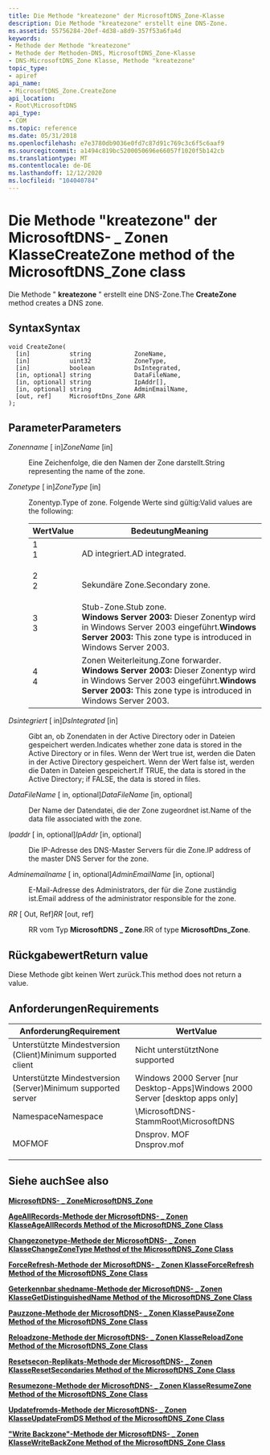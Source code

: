 ```yaml
---
title: Die Methode "kreatezone" der MicrosoftDNS_Zone-Klasse
description: Die Methode "kreatezone" erstellt eine DNS-Zone.
ms.assetid: 55756284-20ef-4d38-a8d9-357f53a6fa4d
keywords:
- Methode der Methode "kreatezone"
- Methode der Methoden-DNS, MicrosoftDNS_Zone-Klasse
- DNS-MicrosoftDNS_Zone Klasse, Methode "kreatezone"
topic_type:
- apiref
api_name:
- MicrosoftDNS_Zone.CreateZone
api_location:
- Root\MicrosoftDNS
api_type:
- COM
ms.topic: reference
ms.date: 05/31/2018
ms.openlocfilehash: e7e3780db9036e0fd7c87d91c769c3c6f5c6aaf9
ms.sourcegitcommit: a1494c819bc5200050696e66057f1020f5b142cb
ms.translationtype: MT
ms.contentlocale: de-DE
ms.lasthandoff: 12/12/2020
ms.locfileid: "104040784"
---
```

# <a name="createzone-method-of-the-microsoftdns_zone-class"></a><span data-ttu-id="73d4a-106">Die Methode "kreatezone" der MicrosoftDNS- \_ Zonen Klasse</span><span class="sxs-lookup"><span data-stu-id="73d4a-106">CreateZone method of the MicrosoftDNS\_Zone class</span></span>

<span data-ttu-id="73d4a-107">Die Methode " **kreatezone** " erstellt eine DNS-Zone.</span><span class="sxs-lookup"><span data-stu-id="73d4a-107">The **CreateZone** method creates a DNS zone.</span></span>

## <a name="syntax"></a><span data-ttu-id="73d4a-108">Syntax</span><span class="sxs-lookup"><span data-stu-id="73d4a-108">Syntax</span></span>


```mof
void CreateZone(
  [in]           string            ZoneName,
  [in]           uint32            ZoneType,
  [in]           boolean           DsIntegrated,
  [in, optional] string            DataFileName,
  [in, optional] string            IpAddr[],
  [in, optional] string            AdminEmailName,
  [out, ref]     MicrosoftDns_Zone &RR
);
```



## <a name="parameters"></a><span data-ttu-id="73d4a-109">Parameter</span><span class="sxs-lookup"><span data-stu-id="73d4a-109">Parameters</span></span>

<dl> <dt>

<span data-ttu-id="73d4a-110">*Zonenname* \[ in\]</span><span class="sxs-lookup"><span data-stu-id="73d4a-110">*ZoneName* \[in\]</span></span>
</dt> <dd>

<span data-ttu-id="73d4a-111">Eine Zeichenfolge, die den Namen der Zone darstellt.</span><span class="sxs-lookup"><span data-stu-id="73d4a-111">String representing the name of the zone.</span></span>

</dd> <dt>

<span data-ttu-id="73d4a-112">*Zonetype* \[ in\]</span><span class="sxs-lookup"><span data-stu-id="73d4a-112">*ZoneType* \[in\]</span></span>
</dt> <dd>

<span data-ttu-id="73d4a-113">Zonentyp.</span><span class="sxs-lookup"><span data-stu-id="73d4a-113">Type of zone.</span></span> <span data-ttu-id="73d4a-114">Folgende Werte sind gültig:</span><span class="sxs-lookup"><span data-stu-id="73d4a-114">Valid values are the following:</span></span>



| <span data-ttu-id="73d4a-115">Wert</span><span class="sxs-lookup"><span data-stu-id="73d4a-115">Value</span></span>                                                                        | <span data-ttu-id="73d4a-116">Bedeutung</span><span class="sxs-lookup"><span data-stu-id="73d4a-116">Meaning</span></span>                                                                                                             |
|------------------------------------------------------------------------------|---------------------------------------------------------------------------------------------------------------------|
| <dl> <span data-ttu-id="73d4a-117"><dt>1</dt></span><span class="sxs-lookup"><span data-stu-id="73d4a-117"><dt>1</dt></span></span> </dl> | <span data-ttu-id="73d4a-118">AD integriert.</span><span class="sxs-lookup"><span data-stu-id="73d4a-118">AD integrated.</span></span><br/>                                                                                           |
| <dl> <span data-ttu-id="73d4a-119"><dt>2</dt></span><span class="sxs-lookup"><span data-stu-id="73d4a-119"><dt>2</dt></span></span> </dl> | <span data-ttu-id="73d4a-120">Sekundäre Zone.</span><span class="sxs-lookup"><span data-stu-id="73d4a-120">Secondary zone.</span></span><br/>                                                                                          |
| <dl> <span data-ttu-id="73d4a-121"><dt>3</dt></span><span class="sxs-lookup"><span data-stu-id="73d4a-121"><dt>3</dt></span></span> </dl> | <span data-ttu-id="73d4a-122">Stub-Zone.</span><span class="sxs-lookup"><span data-stu-id="73d4a-122">Stub zone.</span></span><br/> <span data-ttu-id="73d4a-123">**Windows Server 2003:** Dieser Zonentyp wird in Windows Server 2003 eingeführt.</span><span class="sxs-lookup"><span data-stu-id="73d4a-123">**Windows Server 2003:** This zone type is introduced in Windows Server 2003.</span></span><br/>      |
| <dl> <span data-ttu-id="73d4a-124"><dt>4</dt></span><span class="sxs-lookup"><span data-stu-id="73d4a-124"><dt>4</dt></span></span> </dl> | <span data-ttu-id="73d4a-125">Zonen Weiterleitung.</span><span class="sxs-lookup"><span data-stu-id="73d4a-125">Zone forwarder.</span></span><br/> <span data-ttu-id="73d4a-126">**Windows Server 2003:** Dieser Zonentyp wird in Windows Server 2003 eingeführt.</span><span class="sxs-lookup"><span data-stu-id="73d4a-126">**Windows Server 2003:** This zone type is introduced in Windows Server 2003.</span></span><br/> |



 

</dd> <dt>

<span data-ttu-id="73d4a-127">*Dsintegriert* \[ in\]</span><span class="sxs-lookup"><span data-stu-id="73d4a-127">*DsIntegrated* \[in\]</span></span>
</dt> <dd>

<span data-ttu-id="73d4a-128">Gibt an, ob Zonendaten in der Active Directory oder in Dateien gespeichert werden.</span><span class="sxs-lookup"><span data-stu-id="73d4a-128">Indicates whether zone data is stored in the Active Directory or in files.</span></span> <span data-ttu-id="73d4a-129">Wenn der Wert true ist, werden die Daten in der Active Directory gespeichert. Wenn der Wert false ist, werden die Daten in Dateien gespeichert.</span><span class="sxs-lookup"><span data-stu-id="73d4a-129">If TRUE, the data is stored in the Active Directory; if FALSE, the data is stored in files.</span></span>

</dd> <dt>

<span data-ttu-id="73d4a-130">*DataFileName* \[ in, optional\]</span><span class="sxs-lookup"><span data-stu-id="73d4a-130">*DataFileName* \[in, optional\]</span></span>
</dt> <dd>

<span data-ttu-id="73d4a-131">Der Name der Datendatei, die der Zone zugeordnet ist.</span><span class="sxs-lookup"><span data-stu-id="73d4a-131">Name of the data file associated with the zone.</span></span>

</dd> <dt>

<span data-ttu-id="73d4a-132">*Ipaddr* \[ in, optional\]</span><span class="sxs-lookup"><span data-stu-id="73d4a-132">*IpAddr* \[in, optional\]</span></span>
</dt> <dd>

<span data-ttu-id="73d4a-133">Die IP-Adresse des DNS-Master Servers für die Zone.</span><span class="sxs-lookup"><span data-stu-id="73d4a-133">IP address of the master DNS Server for the zone.</span></span>

</dd> <dt>

<span data-ttu-id="73d4a-134">*Adminemailname* \[ in, optional\]</span><span class="sxs-lookup"><span data-stu-id="73d4a-134">*AdminEmailName* \[in, optional\]</span></span>
</dt> <dd>

<span data-ttu-id="73d4a-135">E-Mail-Adresse des Administrators, der für die Zone zuständig ist.</span><span class="sxs-lookup"><span data-stu-id="73d4a-135">Email address of the administrator responsible for the zone.</span></span>

</dd> <dt>

<span data-ttu-id="73d4a-136">*RR* \[ Out, Ref\]</span><span class="sxs-lookup"><span data-stu-id="73d4a-136">*RR* \[out, ref\]</span></span>
</dt> <dd>

<span data-ttu-id="73d4a-137">RR vom Typ **MicrosoftDNS \_ Zone**.</span><span class="sxs-lookup"><span data-stu-id="73d4a-137">RR of type **MicrosoftDns\_Zone**.</span></span>

</dd> </dl>

## <a name="return-value"></a><span data-ttu-id="73d4a-138">Rückgabewert</span><span class="sxs-lookup"><span data-stu-id="73d4a-138">Return value</span></span>

<span data-ttu-id="73d4a-139">Diese Methode gibt keinen Wert zurück.</span><span class="sxs-lookup"><span data-stu-id="73d4a-139">This method does not return a value.</span></span>

## <a name="requirements"></a><span data-ttu-id="73d4a-140">Anforderungen</span><span class="sxs-lookup"><span data-stu-id="73d4a-140">Requirements</span></span>



| <span data-ttu-id="73d4a-141">Anforderung</span><span class="sxs-lookup"><span data-stu-id="73d4a-141">Requirement</span></span> | <span data-ttu-id="73d4a-142">Wert</span><span class="sxs-lookup"><span data-stu-id="73d4a-142">Value</span></span> |
|-------------------------------------|----------------------------------------------------------------------------------------|
| <span data-ttu-id="73d4a-143">Unterstützte Mindestversion (Client)</span><span class="sxs-lookup"><span data-stu-id="73d4a-143">Minimum supported client</span></span><br/> | <span data-ttu-id="73d4a-144">Nicht unterstützt</span><span class="sxs-lookup"><span data-stu-id="73d4a-144">None supported</span></span><br/>                                                              |
| <span data-ttu-id="73d4a-145">Unterstützte Mindestversion (Server)</span><span class="sxs-lookup"><span data-stu-id="73d4a-145">Minimum supported server</span></span><br/> | <span data-ttu-id="73d4a-146">Windows 2000 Server \[nur Desktop-Apps\]</span><span class="sxs-lookup"><span data-stu-id="73d4a-146">Windows 2000 Server \[desktop apps only\]</span></span><br/>                                   |
| <span data-ttu-id="73d4a-147">Namespace</span><span class="sxs-lookup"><span data-stu-id="73d4a-147">Namespace</span></span><br/>                | <span data-ttu-id="73d4a-148">\\MicrosoftDNS-Stamm</span><span class="sxs-lookup"><span data-stu-id="73d4a-148">Root\\MicrosoftDNS</span></span><br/>                                                          |
| <span data-ttu-id="73d4a-149">MOF</span><span class="sxs-lookup"><span data-stu-id="73d4a-149">MOF</span></span><br/>                      | <dl> <span data-ttu-id="73d4a-150"><dt>Dnsprov. MOF</dt></span><span class="sxs-lookup"><span data-stu-id="73d4a-150"><dt>Dnsprov.mof</dt></span></span> </dl> |



## <a name="see-also"></a><span data-ttu-id="73d4a-151">Siehe auch</span><span class="sxs-lookup"><span data-stu-id="73d4a-151">See also</span></span>

<dl> <dt>

[<span data-ttu-id="73d4a-152">**MicrosoftDNS- \_ Zone**</span><span class="sxs-lookup"><span data-stu-id="73d4a-152">**MicrosoftDNS\_Zone**</span></span>](microsoftdns-zone.md)
</dt> <dt>

[<span data-ttu-id="73d4a-153">**AgeAllRecords-Methode der MicrosoftDNS- \_ Zonen Klasse**</span><span class="sxs-lookup"><span data-stu-id="73d4a-153">**AgeAllRecords Method of the MicrosoftDNS\_Zone Class**</span></span>](microsoftdns-zone-ageallrecords.md)
</dt> <dt>

[<span data-ttu-id="73d4a-154">**Changezonetype-Methode der MicrosoftDNS- \_ Zonen Klasse**</span><span class="sxs-lookup"><span data-stu-id="73d4a-154">**ChangeZoneType Method of the MicrosoftDNS\_Zone Class**</span></span>](microsoftdns-zone-changezonetype.md)
</dt> <dt>

[<span data-ttu-id="73d4a-155">**ForceRefresh-Methode der MicrosoftDNS- \_ Zonen Klasse**</span><span class="sxs-lookup"><span data-stu-id="73d4a-155">**ForceRefresh Method of the MicrosoftDNS\_Zone Class**</span></span>](microsoftdns-zone-forcerefresh.md)
</dt> <dt>

[<span data-ttu-id="73d4a-156">**Geterkennbar shedname-Methode der MicrosoftDNS- \_ Zonen Klasse**</span><span class="sxs-lookup"><span data-stu-id="73d4a-156">**GetDistinguishedName Method of the MicrosoftDNS\_Zone Class**</span></span>](microsoftdns-zone-getdistinguishedname.md)
</dt> <dt>

[<span data-ttu-id="73d4a-157">**Pauzzone-Methode der MicrosoftDNS- \_ Zonen Klasse**</span><span class="sxs-lookup"><span data-stu-id="73d4a-157">**PauseZone Method of the MicrosoftDNS\_Zone Class**</span></span>](microsoftdns-zone-pausezone.md)
</dt> <dt>

[<span data-ttu-id="73d4a-158">**Reloadzone-Methode der MicrosoftDNS- \_ Zonen Klasse**</span><span class="sxs-lookup"><span data-stu-id="73d4a-158">**ReloadZone Method of the MicrosoftDNS\_Zone Class**</span></span>](microsoftdns-zone-reloadzone.md)
</dt> <dt>

[<span data-ttu-id="73d4a-159">**Resetsecon-Replikats-Methode der MicrosoftDNS- \_ Zonen Klasse**</span><span class="sxs-lookup"><span data-stu-id="73d4a-159">**ResetSecondaries Method of the MicrosoftDNS\_Zone Class**</span></span>](microsoftdns-zone-resetsecondaries.md)
</dt> <dt>

[<span data-ttu-id="73d4a-160">**Resumezone-Methode der MicrosoftDNS- \_ Zonen Klasse**</span><span class="sxs-lookup"><span data-stu-id="73d4a-160">**ResumeZone Method of the MicrosoftDNS\_Zone Class**</span></span>](microsoftdns-zone-resumezone.md)
</dt> <dt>

[<span data-ttu-id="73d4a-161">**Updatefromds-Methode der MicrosoftDNS- \_ Zonen Klasse**</span><span class="sxs-lookup"><span data-stu-id="73d4a-161">**UpdateFromDS Method of the MicrosoftDNS\_Zone Class**</span></span>](microsoftdns-zone-updatefromds.md)
</dt> <dt>

[<span data-ttu-id="73d4a-162">**"Write Backzone"-Methode der MicrosoftDNS- \_ Zonen Klasse**</span><span class="sxs-lookup"><span data-stu-id="73d4a-162">**WriteBackZone Method of the MicrosoftDNS\_Zone Class**</span></span>](microsoftdns-zone-writebackzone.md)
</dt> </dl>

 

 





